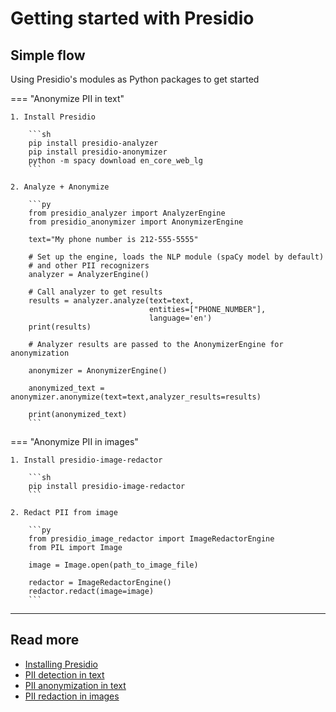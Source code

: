# Getting started with Presidio

## Simple flow

Using Presidio's modules as Python packages to get started

=== "Anonymize PII in text"

    1. Install Presidio
        
        ```sh
        pip install presidio-analyzer
        pip install presidio-anonymizer
        python -m spacy download en_core_web_lg
        ```
    
    2. Analyze + Anonymize
    
        ```py
        from presidio_analyzer import AnalyzerEngine
        from presidio_anonymizer import AnonymizerEngine
        
        text="My phone number is 212-555-5555"
        
        # Set up the engine, loads the NLP module (spaCy model by default) 
        # and other PII recognizers
        analyzer = AnalyzerEngine()
        
        # Call analyzer to get results
        results = analyzer.analyze(text=text,
                                   entities=["PHONE_NUMBER"],
                                   language='en')
        print(results)
        
        # Analyzer results are passed to the AnonymizerEngine for anonymization
        
        anonymizer = AnonymizerEngine()
        
        anonymized_text = anonymizer.anonymize(text=text,analyzer_results=results)
        
        print(anonymized_text)
        ```

=== "Anonymize PII in images"

    1. Install presidio-image-redactor
    
        ```sh
        pip install presidio-image-redactor
        ```
       
    2. Redact PII from image
    
        ```py
        from presidio_image_redactor import ImageRedactorEngine
        from PIL import Image
        
        image = Image.open(path_to_image_file)
        
        redactor = ImageRedactorEngine()
        redactor.redact(image=image)
        ```
---

## Read more

- [Installing Presidio](installation.md)
- [PII detection in text](analyzer/index.md)
- [PII anonymization in text](anonymizer/index.md)
- [PII redaction in images](image-redactor/index.md)
